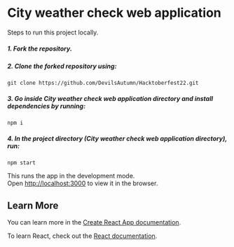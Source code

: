 # City weather check web application

Steps to run this project locally.

##### 1. Fork the repository.

##### 2. Clone the forked repository using:

`git clone https://github.com/DevilsAutumn/Hacktoberfest22.git`

##### 3. Go inside City weather check web application directory and install dependencies by running:

`npm i`

##### 4. In the project directory (City weather check web application directory), run:

`npm start`

This runs the app in the development mode.<br />
Open [http://localhost:3000](http://localhost:3000) to view it in the browser.

## Learn More

You can learn more in the [Create React App documentation](https://facebook.github.io/create-react-app/docs/getting-started).

To learn React, check out the [React documentation](https://reactjs.org/).
